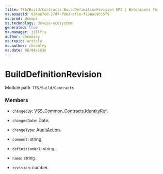 ```yaml
---
title: TFS/Build/Contracts BuildDefinitionRevision API | Extensions for Azure DevOps Services
ms.assetid: 034ae70d-27d7-f9e3-af1e-f20aac9d35f9
ms.prod: devops
ms.technology: devops-ecosystem
generated: true
ms.manager: jillfra
author: chcomley
ms.topic: article
ms.author: chcomley
ms.date: 08/04/2016
---
```


# BuildDefinitionRevision

Module path: `TFS/Build/Contracts`


### Members

* `changedBy`: [VSS_Common_Contracts.IdentityRef](../../../VSS/WebApi/Contracts/IdentityRef.md). 

* `changedDate`: Date. 

* `changeType`: [AuditAction](./AuditAction.md). 

* `comment`: string. 

* `definitionUrl`: string. 

* `name`: string. 

* `revision`: number. 

